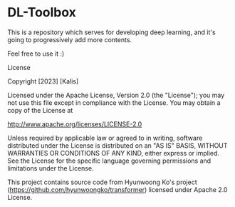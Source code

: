 # DL-Toolbox
This is a repository which serves for developing deep learning, and it's going to progressively add more contents.

Feel free to use it :)

License

Copyright [2023] [Kalis]

Licensed under the Apache License, Version 2.0 (the "License");
you may not use this file except in compliance with the License.
You may obtain a copy of the License at

http://www.apache.org/licenses/LICENSE-2.0

Unless required by applicable law or agreed to in writing, software
distributed under the License is distributed on an "AS IS" BASIS,
WITHOUT WARRANTIES OR CONDITIONS OF ANY KIND, either express or implied.
See the License for the specific language governing permissions and
limitations under the License.

This project contains source code from Hyunwoong Ko's project
(https://github.com/hyunwoongko/transformer) licensed under Apache 2.0 License.
